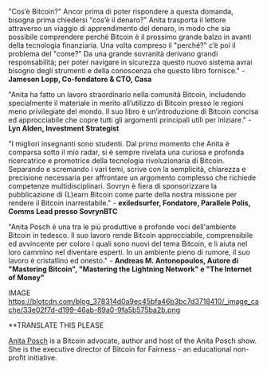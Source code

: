 "Cos’è Bitcoin?" Ancor prima di poter rispondere a questa domanda, bisogna prima chiedersi "cos’è il denaro?" Anita trasporta il lettore attraverso un viaggio di apprendimento del denaro, in modo che sia possibile comprendere perché Bitcoin è il prossimo grande balzo in avanti della tecnologia finanziaria. Una volta compreso il "perché?" c’è poi il problema del "come?" Da una grande sovranità derivano grandi responsabilità; per poter navigare in sicurezza questo nuovo sistema avrai bisogno degli strumenti e della conoscenza che questo libro fornisce." - **Jameson Lopp, Co-fondatore & CTO, Casa**

"Anita ha fatto un lavoro straordinario nella comunità Bitcoin, includendo specialmente il materiale in merito all’utilizzo di Bitcoin presso le regioni meno privilegiate del mondo. Il suo libro è un’introduzione di Bitcoin concisa ed approcciabile che copre tutti gli argomenti principali utili per iniziare." - **Lyn Alden, Investment Strategist**
	
"I migliori insegnanti sono studenti. Dal primo momento che Anita è comparsa sotto il mio radar, si è sempre rivelata una curiosa e profonda ricercatrice e promotrice della tecnologia rivoluzionaria di Bitcoin. Separando e scremando i vari temi, scrive con la semplicità, chiarezza e precisione necessaria per affrontare un argomento complesso che richiede competenze multidisciplinari. Sovryn è fiera di sponsorizzare la pubblicazione di (L)earn Bitcoin come parte della nostra missione per rendere il Bitcoin inarrestabile." - **exiledsurfer, Fondatore, Parallele Polis, Comms Lead presso SovrynBTC**

"Anita Posch è una tra le più produttive e profonde voci dell'ambiente Bitcoin in tedesco. Il suo lavoro rende Bitcoin approcciabile, comprensibile ed avvincente per coloro i quali sono nuovi del tema Bitcoin, e li aiuta nel loro cammino nel diventare esperti. In un ambiente pieno di rumore, il suo lavoro è cristallino ed onesto." - **Andreas M. Antonopoulos, Autore di "Mastering Bitcoin", "Mastering the Lightning Network" e "The Internet of Money"**

IMAGE https://blotcdn.com/blog_378314d0a9ec45bfa46b3bc7d3718410/_image_cache/33e02f7d-d199-46ab-89a0-9fa5b575ba2b.png

**TRANSLATE THIS PLEASE

[Anita Posch](https://anitaposch.com/) is a Bitcoin advocate, author and host of the Anita Posch show. She is the executive director of Bitcoin for Fairness - an educational non-profit initiative.
